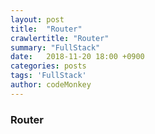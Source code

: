 ```yaml
---
layout: post
title:  "Router"
crawlertitle: "Router"
summary: "FullStack"
date:   2018-11-20 18:00 +0900
categories: posts
tags: 'FullStack'
author: codeMonkey
---
```


### Router


